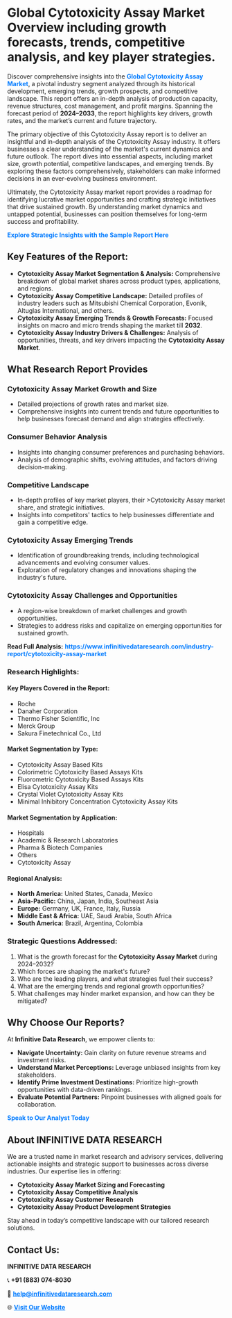 <h1>Global Cytotoxicity Assay Market Overview including growth forecasts, trends, competitive analysis, and key player strategies.</h1>
<p>
Discover comprehensive insights into the 
<a href="https://www.infinitivedataresearch.com/industry-report/cytotoxicity-assay-market" rel="dofollow" style="color: #007BFF; text-decoration: none;"><strong>Global Cytotoxicity Assay Market</strong></a>, a pivotal industry segment analyzed through its historical development, emerging trends, growth prospects, and competitive landscape. This report offers an in-depth analysis of production capacity, revenue structures, cost management, and profit margins. Spanning the forecast period of <strong>2024–2033</strong>, the report highlights key drivers, growth rates, and the market’s current and future trajectory.
</p>
<p>
The primary objective of this Cytotoxicity Assay report is to deliver an insightful and in-depth analysis of the Cytotoxicity Assay industry. It offers businesses a clear understanding of the market's current dynamics and future outlook. The report dives into essential aspects, including market size, growth potential, competitive landscapes, and emerging trends. By exploring these factors comprehensively, stakeholders can make informed decisions in an ever-evolving business environment.
</p>
<p>
Ultimately, the Cytotoxicity Assay market report provides a roadmap for identifying lucrative market opportunities and crafting strategic initiatives that drive sustained growth. By understanding market dynamics and untapped potential, businesses can position themselves for long-term success and profitability.
</p>
<p>
<a href="https://www.infinitivedataresearch.com/request-sample/reportId=110103" style="color: #007BFF; text-decoration: none;"><strong>Explore Strategic Insights with the Sample Report Here</strong></a>
</p>

<h2>Key Features of the Report:</h2>
<ul>
<li><strong>Cytotoxicity Assay Market Segmentation & Analysis:</strong> Comprehensive breakdown of global market shares across product types, applications, and regions.</li>
<li><strong>Cytotoxicity Assay Competitive Landscape:</strong> Detailed profiles of industry leaders such as Mitsubishi Chemical Corporation, Evonik, Altuglas International, and others.</li>
<li><strong>Cytotoxicity Assay Emerging Trends & Growth Forecasts:</strong> Focused insights on macro and micro trends shaping the market till <strong>2032</strong>.</li>
<li><strong>Cytotoxicity Assay Industry Drivers & Challenges:</strong> Analysis of opportunities, threats, and key drivers impacting the <strong>Cytotoxicity Assay Market</strong>.</li>
</ul>

<h2>What Research Report Provides</h2>
<h3>Cytotoxicity Assay Market Growth and Size</h3>
<ul>
<li>Detailed projections of growth rates and market size.</li>
<li>Comprehensive insights into current trends and future opportunities to help businesses forecast demand and align strategies effectively.</li>
</ul>

<h3>Consumer Behavior Analysis</h3>
<ul>
<li>Insights into changing consumer preferences and purchasing behaviors.</li>
<li>Analysis of demographic shifts, evolving attitudes, and factors driving decision-making.</li>
</ul>

<h3>Competitive Landscape</h3>
<ul>
<li>In-depth profiles of key market players, their >Cytotoxicity Assay market share, and strategic initiatives.</li>
<li>Insights into competitors' tactics to help businesses differentiate and gain a competitive edge.</li>
</ul>

<h3>Cytotoxicity Assay Emerging Trends</h3>
<ul>
<li>Identification of groundbreaking trends, including technological advancements and evolving consumer values.</li>
<li>Exploration of regulatory changes and innovations shaping the industry's future.</li>
</ul>

<h3>Cytotoxicity Assay Challenges and Opportunities</h3>
<ul>
<li>A region-wise breakdown of market challenges and growth opportunities.</li>
<li>Strategies to address risks and capitalize on emerging opportunities for sustained growth.</li>
</ul>
<p><strong>Read Full Analysis:</strong> <a href="https://www.infinitivedataresearch.com/industry-report/cytotoxicity-assay-market" rel="dofollow" style="color: #007BFF; text-decoration: none;"><strong>https://www.infinitivedataresearch.com/industry-report/cytotoxicity-assay-market</strong></a></p>
<h3>Research Highlights:</h3>
<h4>Key Players Covered in the Report:</h4>
<ul><li>Roche</li><li>Danaher Corporation</li><li>Thermo Fisher Scientific, Inc</li><li>Merck Group</li><li>Sakura Finetechnical Co., Ltd</li></ul>
<h4>Market Segmentation by Type:</h4>
<ul><li>Cytotoxicity Assay Based Kits</li><li>Colorimetric Cytotoxicity Based Assays Kits</li><li>Fluorometric Cytotoxicity Based Assays Kits</li><li>Elisa Cytotoxicity Assay Kits</li><li>Crystal Violet Cytotoxicity Assay Kits</li><li>Minimal Inhibitory Concentration Cytotoxicity Assay Kits</li></ul>
<h4>Market Segmentation by Application:</h4>
<ul><li>Hospitals</li><li>Academic &amp; Research Laboratories</li><li>Pharma &amp; Biotech Companies</li><li>Others</li><li>Cytotoxicity Assay</li></ul>

<h4>Regional Analysis:</h4>
<ul>
<li><strong>North America:</strong> United States, Canada, Mexico</li>
<li><strong>Asia-Pacific:</strong> China, Japan, India, Southeast Asia</li>
<li><strong>Europe:</strong> Germany, UK, France, Italy, Russia</li>
<li><strong>Middle East & Africa:</strong> UAE, Saudi Arabia, South Africa</li>
<li><strong>South America:</strong> Brazil, Argentina, Colombia</li>
</ul>

<h3>Strategic Questions Addressed:</h3>
<ol>
<li>What is the growth forecast for the <strong>Cytotoxicity Assay Market</strong> during 2024–2032?</li>
<li>Which forces are shaping the market's future?</li>
<li>Who are the leading players, and what strategies fuel their success?</li>
<li>What are the emerging trends and regional growth opportunities?</li>
<li>What challenges may hinder market expansion, and how can they be mitigated?</li>
</ol>

<h2>Why Choose Our Reports?</h2>
<p>At <strong>Infinitive Data Research</strong>, we empower clients to:</p>
<ul>
<li><strong>Navigate Uncertainty:</strong> Gain clarity on future revenue streams and investment risks.</li>
<li><strong>Understand Market Perceptions:</strong> Leverage unbiased insights from key stakeholders.</li>
<li><strong>Identify Prime Investment Destinations:</strong> Prioritize high-growth opportunities with data-driven rankings.</li>
<li><strong>Evaluate Potential Partners:</strong> Pinpoint businesses with aligned goals for collaboration.</li>
</ul>
<p><a href="https://www.infinitivedataresearch.com/industry-report/cytotoxicity-assay-market" rel="dofollow" style="color: #007BFF; text-decoration: none;"><strong>Speak to Our Analyst Today</strong></a></p>

<h2>About INFINITIVE DATA RESEARCH</h2>
<p>We are a trusted name in market research and advisory services, delivering actionable insights and strategic support to businesses across diverse industries. Our expertise lies in offering:</p>
<ul>
<li><strong>Cytotoxicity Assay Market Sizing and Forecasting</strong></li>
<li><strong>Cytotoxicity Assay Competitive Analysis</strong></li>
<li><strong>Cytotoxicity Assay Customer Research</strong></li>
<li><strong>Cytotoxicity Assay Product Development Strategies</strong></li>
</ul>
<p>Stay ahead in today’s competitive landscape with our tailored research solutions.</p>

<h2>Contact Us:</h2>
<p><strong>INFINITIVE DATA RESEARCH</strong></p>
<p>📞 <strong>+91 (883) 074-8030</strong></p>
<p>📧 <strong><a href="mailto:help@infinitivedataresearch.com" style="color: #007BFF;">help@infinitivedataresearch.com</a></strong></p>
<p>🌐 <strong><a href="https://www.infinitivedataresearch.com" rel="dofollow" style="color: #007BFF;">Visit Our Website</a></strong></p>